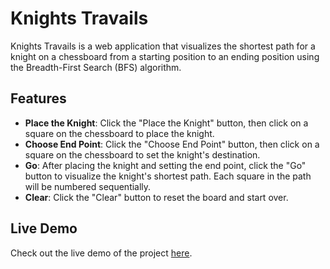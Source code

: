 # Knights Travails

Knights Travails is a web application that visualizes the shortest path for a knight on a chessboard from a starting position to an ending position using the Breadth-First Search (BFS) algorithm.

## Features

- **Place the Knight**: Click the "Place the Knight" button, then click on a square on the chessboard to place the knight.
- **Choose End Point**: Click the "Choose End Point" button, then click on a square on the chessboard to set the knight's destination.
- **Go**: After placing the knight and setting the end point, click the "Go" button to visualize the knight's shortest path. Each square in the path will be numbered sequentially.
- **Clear**: Click the "Clear" button to reset the board and start over.

## Live Demo

Check out the live demo of the project [here](https://aurorn.github.io/knights-travails/).